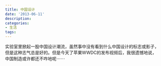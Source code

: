 ```yaml
---
title: 中国设计
date: '2013-06-11'
description:
categories:
- 生活
tags:
---
```


实验室里掀起一股中国设计潮流，虽然事中没有看到什么中国设计的标志或影子，但是这种志气总是好的。但是今天了苹果WWDC的发布视频后，我很遗憾地说，中国制造或许都还不咋地呢⋯⋯
